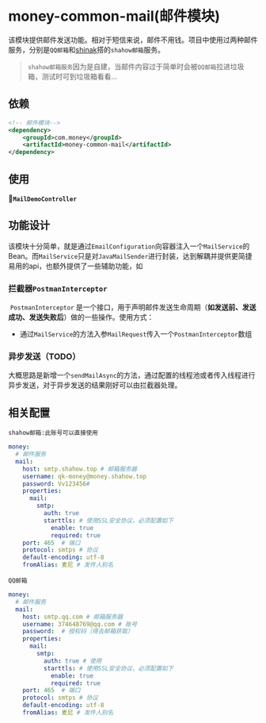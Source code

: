 # money-common-mail(邮件模块)

​		该模块提供邮件发送功能。相对于短信来说，邮件不用钱。项目中使用过两种邮件服务，分别是`QQ邮箱`和[shinak](https://github.com/shinak)搭的`shahow邮箱`服务。

> `shahow邮箱服务`因为是自建，当邮件内容过于简单时会被`QQ邮箱`拉进垃圾箱，测试时可到垃圾箱看看...

## 依赖

~~~xml
<!-- 邮件模块-->
<dependency>
    <groupId>com.money</groupId>
    <artifactId>money-common-mail</artifactId>
</dependency>
~~~

## 使用

**🌰`MailDemoController`**

## 功能设计

​		该模块十分简单，就是通过`EmailConfiguration`向容器注入一个`MailService`的Bean。而`MailService`只是对`JavaMailSender`进行封装，达到解耦并提供更简捷易用的api，也额外提供了一些辅助功能，如

### 拦截器`PostmanInterceptor`

​		`PostmanInterceptor` 是一个接口，用于声明邮件发送生命周期（**如发送前、发送成功、发送失败后**）做的一些操作。使用方式：

- 通过`MailService`的方法入参`MailRequest`传入一个`PostmanInterceptor`数组

### 异步发送（TODO）

​		大概思路是新增一个`sendMailAsync`的方法，通过配置的线程池或者传入线程进行异步发送，对于异步发送的结果刚好可以由拦截器处理。

## 相关配置

`shahow邮箱:此账号可以直接使用`

~~~yaml
money:
  # 邮件服务
  mail:
    host: smtp.shahow.top # 邮箱服务器
    username: qk-money@money.shahow.top
    password: Vv123456#
    properties:
      mail:
        smtp:
          auth: true 
          starttls: # 使用SSL安全协议，必须配置如下
            enable: true
            required: true
    port: 465  # 端口
    protocol: smtps # 协议
    default-encoding: utf-8
    fromAlias: 麦尼 # 发件人别名
~~~

`QQ邮箱`

~~~yaml
money:
  # 邮件服务
  mail:
    host: smtp.qq.com # 邮箱服务器
    username: 374648769@qq.com # 账号
    password:  # 授权码（得去邮箱获取）
    properties:
      mail:
        smtp:
          auth: true # 使用
          starttls: # 使用SSL安全协议，必须配置如下
            enable: true
            required: true
    port: 465  # 端口
    protocol: smtps # 协议
    default-encoding: utf-8
    fromAlias: 麦尼 # 发件人别名
~~~
